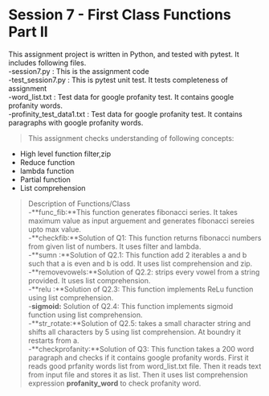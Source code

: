 # Session 7 - First Class Functions Part II

This assignment project is written in Python, and tested with pytest. It includes following files.  
-session7.py      : This is the assignment code  
-test_session7.py : This is pytest unit test. It tests completeness of assignment  
-word_list.txt    : Test data for google profanity test. It contains google profanity words.  
-profinity_test_data1.txt :  Test data for google profanity test. It contains paragraphs with google profanity words.  

>This assignment checks understanding of following concepts:  
- High level function filter,zip  
- Reduce function  
- lambda function  
- Partial function  
- List comprehension  

> Description of Functions/Class  
-**func_fib:**This function generates fibonacci series. It takes maximum value as input arguement and generates fibonacci sereies upto max value.  
-**checkfib:**Solution of Q1: This function returns fibonacci numbers from given list of numbers. It uses filter and lambda.  
-**sumn    :**Solution of Q2.1: This function add 2 iterables a and b such that a is even and b is odd. It uses list comprehension and zip.    
-**removevowels:**Solution of Q2.2: strips every vowel from a string provided. It uses list comprehension.  
-**relu    :**Solution of Q2.3: This function implements ReLu function using list comprehension.  
-**sigmoid:** Solution of Q2.4: This function implements sigmoid function using list comprehension.  
-**str_rotate:**Solution of Q2.5: takes a small character string and shifts all characters by 5 using list comprehension. At boundry it restarts from a.  
-**checkprofanity:**Solution of Q3: This function takes a 200 word paragraph and checks if it contains google profanity words. First it reads good prfanity words list from word_list.txt file. Then it reads text from input file and stores it as list. Then it uses list comprehension expression **profanity_word** to check profanity word.

